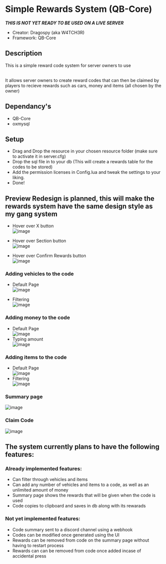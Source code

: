 #  Simple Rewards System (QB-Core)
***THIS IS NOT YET READY TO BE USED ON A LIVE SERVER***
- Creator: Dragospy (aka W4TCH3R)
- Framework: QB-Core
## Description

This is a simple reward code system for server owners to use<br>
<br>

It allows server owners to create reward codes that can then be claimed by players to recieve rewards such as cars, money and items (all chosen by the owner)

## Dependancy's
- QB-Core
- oxmysql

## Setup
- Drag and Drop the resource in your chosen resource folder (make sure to activate it in server.cfg)
- Drop the sql file in to your db (This will create a rewards table for the codes to be stored)
- Add the permission licenses in Config.lua and tweak the settings to your liking.
- Done!

## Preview ****Redesign is planned, this will make the rewards system have the same design style as my gang system****
- Hover over X button <br>
![image](https://github.com/user-attachments/assets/036e50ae-61f1-4bc8-9175-a05a5bd8481e)

- Hover over Section button <br>
![image](https://github.com/user-attachments/assets/07f4b7e0-906e-4169-a667-2fa7f7ba805e)

- Hover over Confirm Rewards button <br>
![image](https://github.com/user-attachments/assets/8e011cb2-2191-4dc1-a879-192d3cf8e573)

### Adding vehicles to the code
- Default Page <br>
![image](https://github.com/user-attachments/assets/43d250ca-74da-4c43-bf38-70dcd3571202)

- Filtering <br>
![image](https://github.com/user-attachments/assets/c1dcb5c3-6efa-45da-afbf-774b57a335d7)

### Adding money to the code
- Default Page <br>
![image](https://github.com/user-attachments/assets/0857fc97-72c7-4a70-9b52-59720f8ad405)
- Typing amount <br>
![image](https://github.com/user-attachments/assets/f86d667b-1095-400e-a5f9-216f0b834336)
### Adding items to the code
- Default Page <br>
![image](https://github.com/user-attachments/assets/383c63e5-da0e-4729-921a-f3da7817d41b)
- Filtering <br>
![image](https://github.com/user-attachments/assets/e2d45452-befb-4386-a356-810cb10519f0)

### Summary page
![image](https://github.com/user-attachments/assets/756c4137-08d3-493d-9b32-ff526d6a132a)

### Claim Code
![image](https://github.com/user-attachments/assets/ba0d5fd0-f9ad-498e-989f-ca925e205f79)



## The system currently plans to have the following features:
 ### Already implemented features:
 - Can filter through vehicles and items
 - Can add any number of vehicles and items to a code, as well as an unlimited amount of money
 - Summary page shows the rewards that will be given when the code is used
 - Code copies to clipboard and saves in db along with its rewarads
 ### Not yet implemented features:
 - Code summary sent to a discord channel using a webhook
 - Codes can be modified once generated using the UI
 - Rewards can be removed from code on the summary page without having to restart process
 - Rewards can can be removed from code once added incase of accidental press
